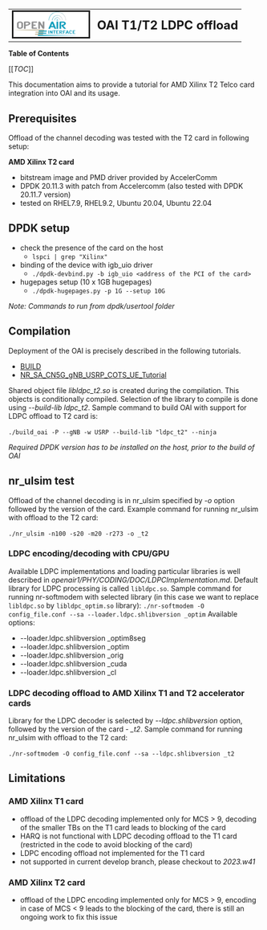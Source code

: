 <table style="border-collapse: collapse; border: none;">
  <tr style="border-collapse: collapse; border: none;">
    <td style="border-collapse: collapse; border: none;">
      <a href="http://www.openairinterface.org/">
         <img src="./images/oai_final_logo.png" alt="" border=3 height=50 width=150>
         </img>
      </a>
    </td>
    <td style="border-collapse: collapse; border: none; vertical-align: center;">
      <b><font size = "5">OAI T1/T2 LDPC offload</font></b>
    </td>
  </tr>
</table>

**Table of Contents**

[[_TOC_]]

This documentation aims to provide a tutorial for AMD Xilinx T2 Telco card integration into OAI and its usage.
## Prerequisites
Offload of the channel decoding was tested with the T2 card in following setup:

**AMD Xilinx T2 card**
 - bitstream image and PMD driver provided by AccelerComm
 - DPDK 20.11.3 with patch from Accelercomm (also tested with DPDK 20.11.7
   version)
 - tested on RHEL7.9, RHEL9.2, Ubuntu 20.04, Ubuntu 22.04


## DPDK setup

 - check the presence of the card on the host
	 - `lspci | grep "Xilinx"`
 - binding of the device with igb_uio driver
	 - `./dpdk-devbind.py -b igb_uio <address of the PCI of the card>`
 - hugepages setup (10 x 1GB hugepages)
	 - `./dpdk-hugepages.py -p 1G --setup 10G`

*Note: Commands to run from dpdk/usertool folder*

## Compilation
Deployment of the OAI is precisely described in the following tutorials.
 - [BUILD](https://gitlab.eurecom.fr/oai/openairinterface5g/-/blob/develop/doc/BUILD.md)
 - [NR_SA_CN5G_gNB_USRP_COTS_UE_Tutorial](https://gitlab.eurecom.fr/oai/openairinterface5g/-/blob/develop/doc/NR_SA_Tutorial_COTS_UE.md)

Shared object file *libldpc_t2.so* is created  during the compilation. This objects is conditionally compiled. Selection of the library to compile is done using *--build-lib ldpc_t2*. Sample command to build OAI with support for LDPC offload to T2 card is:

`./build_oai -P --gNB -w USRP --build-lib "ldpc_t2" --ninja`

*Required DPDK version  has to be installed on the host, prior to the build of OAI*

## nr_ulsim test
Offload of the channel decoding is in nr_ulsim specified by *-o* option followed by the version of the card. Example command for running nr_ulsim with offload to the T2 card:

`./nr_ulsim -n100 -s20 -m20 -r273 -o _t2`


### LDPC encoding/decoding with CPU/GPU
Available LDPC implementations and loading particular libraries is well described in *openair1/PHY/CODING/DOC/LDPCImplementation.md*. Default library for LDPC processing is called `libldpc.so`. Sample command for running nr-softmodem with selected library (in this case we want to replace `libldpc.so` by `libldpc_optim.so` library): 
`./nr-softmodem -O config_file.conf --sa --loader.ldpc.shlibversion _optim`
Available options: 
- --loader.ldpc.shlibversion _optim8seg
- --loader.ldpc.shlibversion _optim
- --loader.ldpc.shlibversion _orig
- --loader.ldpc.shlibversion _cuda
- --loader.ldpc.shlibversion _cl


### LDPC decoding offload to AMD Xilinx T1 and T2 accelerator cards
Library for the LDPC decoder is selected by *--ldpc.shlibversion* option, followed by the version of the card - *_t2*. Sample command for running nr_ulsim with offload to the T2 card:

`./nr-softmodem -O config_file.conf --sa --ldpc.shlibversion _t2`

## Limitations
### AMD Xilinx T1 card
 - offload of the LDPC decoding implemented only for MCS > 9, decoding of the smaller TBs on the T1 card leads to blocking of the card
 - HARQ is not functional with LDPC decoding offload to the T1 card (restricted in the code to avoid blocking of the card)
 - LDPC encoding offload not implemented for the T1 card
 - not supported in current develop branch, please checkout to *2023.w41*
### AMD Xilinx T2 card
 - offload of the LDPC encoding implemented only for MCS > 9, encoding in case of MCS < 9 leads to the blocking of the card, there is still an ongoing work to fix this issue
